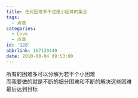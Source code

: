 ```yaml
---
title: 任何困难多不过是小困难的集合
tags:
  - 点滴
categories:
  - Live
  - 点滴
id: '128'
abbrlink: 167139449
date: 2010-08-04 09:53:00
---
```


所有的困难多可以分解为若干个小困难  
而我要做的就是不断的细分困难和不断的解决这些困难  
最后达到目标